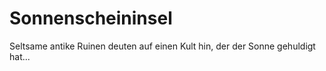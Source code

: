 # Sonnenscheininsel

Seltsame antike Ruinen deuten auf einen Kult hin, der der Sonne gehuldigt hat...